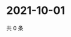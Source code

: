 # 2021-10-01

共 0 条

<!-- BEGIN WEIBO -->
<!-- 最后更新时间 Fri Oct 01 2021 00:21:19 GMT+0800 (China Standard Time) -->

<!-- END WEIBO -->
